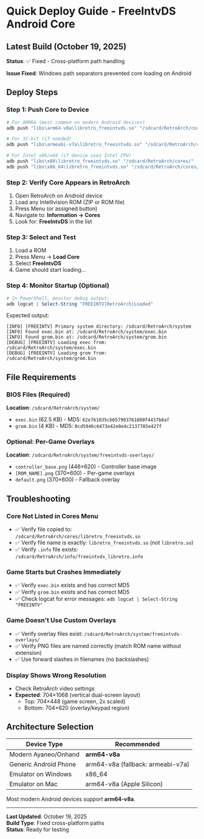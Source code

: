 # Quick Deploy Guide - FreeIntvDS Android Core

## Latest Build (October 19, 2025)

**Status**: ✅ Fixed - Cross-platform path handling

**Issue Fixed**: Windows path separators prevented core loading on Android

## Deploy Steps

### Step 1: Push Core to Device
```powershell
# For ARM64 (most common on modern Android devices)
adb push "libs\arm64-v8a\libretro_freeintvds.so" "/sdcard/RetroArch/cores/"

# For 32-bit (if needed)
adb push "libs\armeabi-v7a\libretro_freeintvds.so" "/sdcard/RetroArch/cores/"

# For Intel x86/x64 (if device uses Intel CPU)
adb push "libs\x86\libretro_freeintvds.so" "/sdcard/RetroArch/cores/"
adb push "libs\x86_64\libretro_freeintvds.so" "/sdcard/RetroArch/cores/"
```

### Step 2: Verify Core Appears in RetroArch
1. Open RetroArch on Android device
2. Load any Intellivision ROM (ZIP or ROM file)
3. Press Menu (or assigned button)
4. Navigate to: **Information → Cores**
5. Look for: **FreeIntvDS** in the list

### Step 3: Select and Test
1. Load a ROM
2. Press Menu → **Load Core**
3. Select **FreeIntvDS**
4. Game should start loading...

### Step 4: Monitor Startup (Optional)
```powershell
# In PowerShell, monitor debug output:
adb logcat | Select-String "FREEINTV|RetroArch|Loaded"
```

Expected output:
```
[INFO] [FREEINTV] Primary system directory: /sdcard/RetroArch/system
[INFO] Found exec.bin at: /sdcard/RetroArch/system/exec.bin
[INFO] Found grom.bin at: /sdcard/RetroArch/system/grom.bin
[DEBUG] [FREEINTV] Loading exec from: /sdcard/RetroArch/system/exec.bin
[DEBUG] [FREEINTV] Loading grom from: /sdcard/RetroArch/system/grom.bin
```

## File Requirements

### BIOS Files (Required)
**Location**: `/sdcard/RetroArch/system/`
- `exec.bin` (62.5 KB) - MD5: `62e761035cb657903761800f4437b8af`
- `grom.bin` (4 KB) - MD5: `0cd5946c6473e42e8e4c2137785e427f`

### Optional: Per-Game Overlays
**Location**: `/sdcard/RetroArch/system/freeintvds-overlays/`
- `controller_base.png` (446×620) - Controller base image
- `[ROM_NAME].png` (370×600) - Per-game overlays
- `default.png` (370×600) - Fallback overlay

## Troubleshooting

### Core Not Listed in Cores Menu
- ✅ Verify file copied to: `/sdcard/RetroArch/cores/libretro_freeintvds.so`
- ✅ Verify file name is exactly: `libretro_freeintvds.so` (not `libretro.so`)
- ✅ Verify `.info` file exists: `/sdcard/RetroArch/info/freeintvds_libretro.info`

### Game Starts but Crashes Immediately
- ✅ Verify `exec.bin` exists and has correct MD5
- ✅ Verify `grom.bin` exists and has correct MD5
- ✅ Check logcat for error messages: `adb logcat | Select-String "FREEINTV"`

### Game Doesn't Use Custom Overlays
- ✅ Verify overlay files exist: `/sdcard/RetroArch/system/freeintvds-overlays/`
- ✅ Verify PNG files are named correctly (match ROM name without extension)
- ✅ Use forward slashes in filenames (no backslashes)

### Display Shows Wrong Resolution
- Check RetroArch video settings
- **Expected**: 704×1068 (vertical dual-screen layout)
  - Top: 704×448 (game screen, 2x scaled)
  - Bottom: 704×620 (overlay/keypad region)

## Architecture Selection

| Device Type | Recommended |
|------------|---|
| Modern Ayaneo/Onhand | **arm64-v8a** |
| Generic Android Phone | arm64-v8a (fallback: armeabi-v7a) |
| Emulator on Windows | x86_64 |
| Emulator on Mac | arm64-v8a (Apple Silicon) |

Most modern Android devices support **arm64-v8a**.

---

**Last Updated**: October 19, 2025  
**Build Type**: Fixed cross-platform paths  
**Status**: Ready for testing
